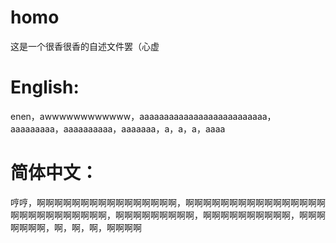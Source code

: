 # homo
这是一个很香很香的自述文件罢（心虚
# English:
enen，awwwwwwwwwwww，aaaaaaaaaaaaaaaaaaaaaaaaaa，aaaaaaaaa，aaaaaaaaaa，aaaaaaa，a，a，a，aaaa
# 简体中文：
哼哼，啊啊啊啊啊啊啊啊啊啊啊啊啊啊啊啊，啊啊啊啊啊啊啊啊啊啊啊啊啊啊啊啊啊啊啊啊啊啊啊啊啊啊啊，啊啊啊啊啊啊啊啊啊，啊啊啊啊啊啊啊啊啊啊，啊啊啊啊啊啊啊，啊，啊，啊，啊啊啊啊
